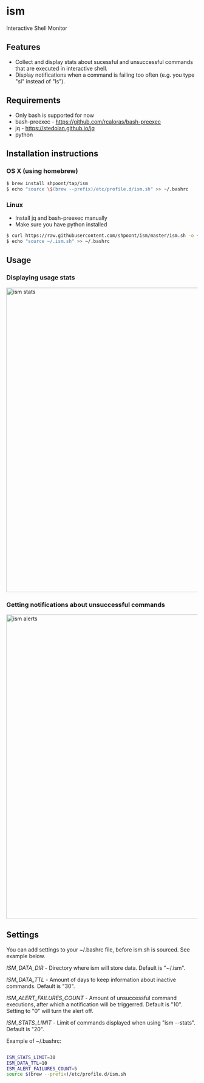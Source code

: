 # ism
Interactive Shell Monitor

## Features
- Collect and display stats about sucessful and unsuccessful commands that are executed in interactive shell.
- Display notifications when a command is failing too often (e.g. you type "sl" instead of "ls").

## Requirements
- Only bash is supported for now
- bash-preexec - https://github.com/rcaloras/bash-preexec
- jq - https://stedolan.github.io/jq
- python

## Installation instructions

### OS X (using homebrew)
```sh
$ brew install shpoont/tap/ism
$ echo "source \$(brew --prefix)/etc/profile.d/ism.sh" >> ~/.bashrc
```

### Linux
- Install jq and bash-preexec manually
- Make sure you have python installed

```sh
$ curl https://raw.githubusercontent.com/shpoont/ism/master/ism.sh -o ~/.ism.sh
$ echo "source ~/.ism.sh" >> ~/.bashrc
```

## Usage

### Displaying usage stats
<img src="https://s3.amazonaws.com/shpoont-github-files/ism/ism-stats.gif" alt="ism stats" width="800" />

### Getting notifications about unsuccessful commands
<img src="https://s3.amazonaws.com/shpoont-github-files/ism/ism-alerts.gif" alt="ism alerts" width="800" />

## Settings

You can add settings to your ~/.bashrc file, before ism.sh is sourced. See example below.

*ISM_DATA_DIR* - Directory where ism will store data. Default is "~/.ism".

*ISM_DATA_TTL* - Amount of days to keep information about inactive commands. Default is "30".

*ISM_ALERT_FAILURES_COUNT* - Amount of unsuccessful command executions, after which a notification will be triggerred. Default is "10". Setting to "0" will turn the alert off.

*ISM_STATS_LIMIT* - Limit of commands displayed when using "ism --stats". Default is "20".

Example of ~/.bashrc: 
```sh

ISM_STATS_LIMIT=30
ISM_DATA_TTL=10
ISM_ALERT_FAILURES_COUNT=5
source $(brew --prefix)/etc/profile.d/ism.sh

```
